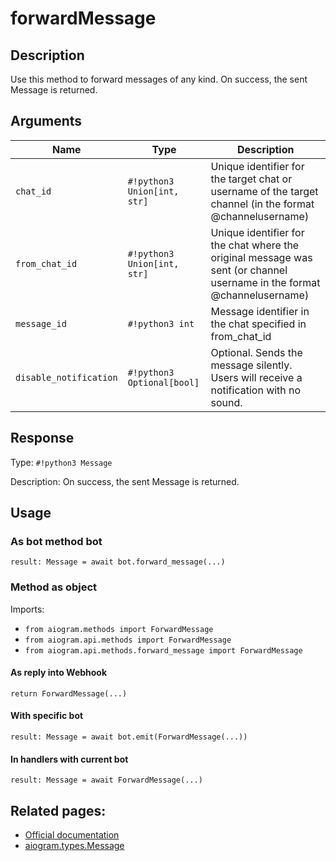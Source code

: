# forwardMessage

## Description

Use this method to forward messages of any kind. On success, the sent Message is returned.


## Arguments

| Name | Type | Description |
| - | - | - |
| `chat_id` | `#!python3 Union[int, str]` | Unique identifier for the target chat or username of the target channel (in the format @channelusername) |
| `from_chat_id` | `#!python3 Union[int, str]` | Unique identifier for the chat where the original message was sent (or channel username in the format @channelusername) |
| `message_id` | `#!python3 int` | Message identifier in the chat specified in from_chat_id |
| `disable_notification` | `#!python3 Optional[bool]` | Optional. Sends the message silently. Users will receive a notification with no sound. |



## Response

Type: `#!python3 Message`

Description: On success, the sent Message is returned.


## Usage


### As bot method bot

```python3
result: Message = await bot.forward_message(...)
```

### Method as object

Imports:

- `from aiogram.methods import ForwardMessage`
- `from aiogram.api.methods import ForwardMessage`
- `from aiogram.api.methods.forward_message import ForwardMessage`

#### As reply into Webhook
```python3
return ForwardMessage(...)
```

#### With specific bot
```python3
result: Message = await bot.emit(ForwardMessage(...))
```

#### In handlers with current bot
```python3
result: Message = await ForwardMessage(...)
```


## Related pages:

- [Official documentation](https://core.telegram.org/bots/api#forwardmessage)
- [aiogram.types.Message](../types/message.md)
